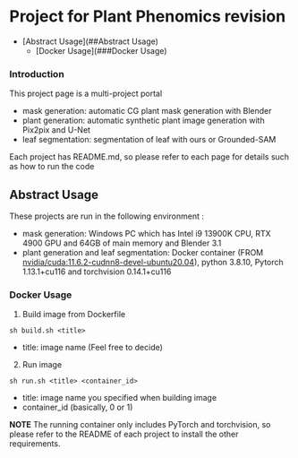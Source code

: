 # Project for Plant Phenomics revision

- [Abstract Usage](##Abstract Usage)
  - [Docker Usage](###Docker Usage)

### Introduction
This project page is a multi-project portal 

- mask generation: automatic CG plant mask generation with Blender
- plant generation: automatic synthetic plant image generation with Pix2pix and U-Net
- leaf segmentation: segmentation of leaf with ours or Grounded-SAM

Each project has README.md, so please refer to each page for details such as how to run the code
## Abstract Usage
These projects are run in the following environment :

- mask generation: Windows PC which has Intel i9 13900K CPU, RTX 4900 GPU and 64GB of main memory and Blender 3.1
- plant generation and leaf segmentation: Docker container (FROM [nvidia/cuda:11.6.2-cudnn8-devel-ubuntu20.04](https://hub.docker.com/layers/nvidia/cuda/11.6.2-cudnn8-devel-ubuntu20.04/images/sha256-4eeb683bf695d431ecba6c949b4ee86c1cff61c2786c4de93b8df095f0852b78?context=explore)), python 3.8.10, Pytorch 1.13.1+cu116 and torchvision 0.14.1+cu116

### Docker Usage
1. Build image from Dockerfile
```
sh build.sh <title> 
```
- title: image name (Feel free to decide)
2. Run image
```
sh run.sh <title> <container_id>
```
- title: image name you specified when building image
- container_id (basically, 0 or 1)

**NOTE**
The running container only includes PyTorch and torchvision, so please refer to the README of each project to install the other requirements.






